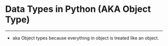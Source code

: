 # Data Types in Python (AKA Object Type)
---
- aka Object types because everything in object is treated like an object.